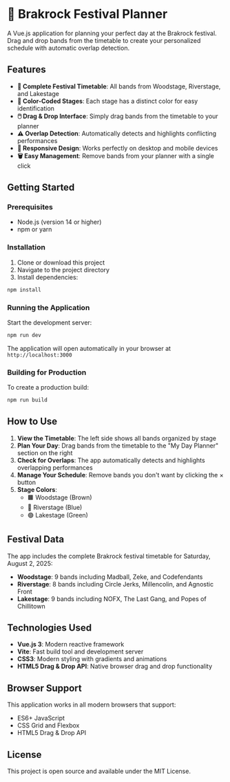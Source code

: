 # 🎸 Brakrock Festival Planner

A Vue.js application for planning your perfect day at the Brakrock festival. Drag and drop bands from the timetable to create your personalized schedule with automatic overlap detection.

## Features

- **📅 Complete Festival Timetable**: All bands from Woodstage, Riverstage, and Lakestage
- **🎨 Color-Coded Stages**: Each stage has a distinct color for easy identification
- **🖱️ Drag & Drop Interface**: Simply drag bands from the timetable to your planner
- **⚠️ Overlap Detection**: Automatically detects and highlights conflicting performances
- **📱 Responsive Design**: Works perfectly on desktop and mobile devices
- **🗑️ Easy Management**: Remove bands from your planner with a single click

## Getting Started

### Prerequisites

- Node.js (version 14 or higher)
- npm or yarn

### Installation

1. Clone or download this project
2. Navigate to the project directory
3. Install dependencies:

```bash
npm install
```

### Running the Application

Start the development server:

```bash
npm run dev
```

The application will open automatically in your browser at `http://localhost:3000`

### Building for Production

To create a production build:

```bash
npm run build
```

## How to Use

1. **View the Timetable**: The left side shows all bands organized by stage
2. **Plan Your Day**: Drag bands from the timetable to the "My Day Planner" section on the right
3. **Check for Overlaps**: The app automatically detects and highlights overlapping performances
4. **Manage Your Schedule**: Remove bands you don't want by clicking the × button
5. **Stage Colors**: 
   - 🟫 Woodstage (Brown)
   - 🔵 Riverstage (Blue)
   - 🟢 Lakestage (Green)

## Festival Data

The app includes the complete Brakrock festival timetable for Saturday, August 2, 2025:

- **Woodstage**: 9 bands including Madball, Zeke, and Codefendants
- **Riverstage**: 8 bands including Circle Jerks, Millencolin, and Agnostic Front
- **Lakestage**: 9 bands including NOFX, The Last Gang, and Popes of Chillitown

## Technologies Used

- **Vue.js 3**: Modern reactive framework
- **Vite**: Fast build tool and development server
- **CSS3**: Modern styling with gradients and animations
- **HTML5 Drag & Drop API**: Native browser drag and drop functionality

## Browser Support

This application works in all modern browsers that support:
- ES6+ JavaScript
- CSS Grid and Flexbox
- HTML5 Drag & Drop API

## License

This project is open source and available under the MIT License.
